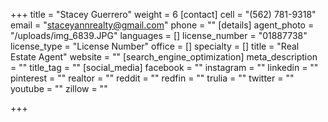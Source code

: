 +++
title = "Stacey Guerrero"
weight = 6
[contact]
cell = "(562) 781-9318"
email = "staceyannrealty@gmail.com"
phone = ""
[details]
agent_photo = "/uploads/img_6839.JPG"
languages = []
license_number = "01887738"
license_type = "License Number"
office = []
specialty = []
title = "Real Estate Agent"
website = ""
[search_engine_optimization]
meta_description = ""
title_tag = ""
[social_media]
facebook = ""
instagram = ""
linkedin = ""
pinterest = ""
realtor = ""
reddit = ""
redfin = ""
trulia = ""
twitter = ""
youtube = ""
zillow = ""

+++
